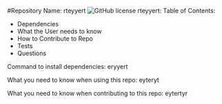 #Repository Name: rteyyert
![GitHub license](https://img.shields.io/badge/license-undefined-blue.svg)
rteyyert: Table of Contents:
* Dependencies
* What the User needs to know
* How to Contribute to Repo
* Tests
* Questions

Command to install dependencies: eryyert

What you need to know when using this repo: eyteryt

What you need to know when contributing to this repo: eytertyr